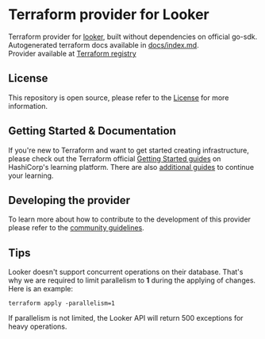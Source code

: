 # Terraform provider for Looker

Terraform provider for [looker](https://www.looker.com/), built without dependencies on official go-sdk.
Autogenerated terraform docs available in [docs/index.md](docs/index.md). <br/>
Provider available at [Terraform registry](https://app.terraform.io/app/nabil/registry/providers/public/devoteamgcloud/looker/latest/overview)

## License
This repository is open source, please refer to the [License](https://github.com/devoteamgcloud/terraform-provider-looker/blob/main/LICENSE) for more information.

## Getting Started & Documentation

If you're new to Terraform and want to get started creating infrastructure, please check out the Terraform official [Getting Started guides](https://learn.hashicorp.com/terraform#getting-started) on HashiCorp's learning platform. There are also [additional guides](https://learn.hashicorp.com/terraform#operations-and-development) to continue your learning.

## Developing the provider

To learn more about how to contribute to the development of this provider please refer to the [community guidelines](https://github.com/devoteamgcloud/terraform-provider-looker/blob/main/CONTRIBUTING.md).

## Tips
Looker doesn't support concurrent operations on their database. That's why we are required to limit parallelism to <b>1</b> during the applying of changes.
Here is an example:
```
terraform apply -parallelism=1
```
If parallelism is not limited, the Looker API will return 500 exceptions for heavy operations.